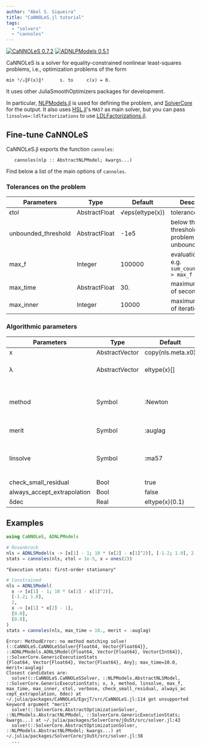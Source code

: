 ```yaml
---
author: "Abel S. Siqueira"
title: "CaNNOLeS.jl tutorial"
tags:
  - "solvers"
  - "cannoles"
---
```


[![CaNNOLeS 0.7.2](https://img.shields.io/badge/CaNNOLeS-0.7.2-006400?style=flat-square&labelColor=389826)](https://juliasmoothoptimizers.github.io/CaNNOLeS.jl/stable/)
[![ADNLPModels 0.5.1](https://img.shields.io/badge/ADNLPModels-0.5.1-8b0000?style=flat-square&labelColor=cb3c33)](https://juliasmoothoptimizers.github.io/ADNLPModels.jl/stable/)



CaNNOLeS is a solver for equality-constrained nonlinear least-squares problems, i.e.,
optimization problems of the form

    min ¹/₂‖F(x)‖²      s. to     c(x) = 0.

It uses other JuliaSmoothOptimizers packages for development.

In particular, [NLPModels.jl](https://github.com/JuliaSmoothOptimizers/NLPModels.jl) is used for defining the problem, and [SolverCore](https://github.com/JuliaSmoothOptimizers/SolverCore.jl) for the output.
It also uses [HSL.jl](https://github.com/JuliaSmoothOptimizers/HSL.jl)'s `MA57` as main solver, but you can pass `linsolve=:ldlfactorizations` to use [LDLFactorizations.jl](https://github.com/JuliaSmoothOptimizers/LDLFactorizations.jl).

## Fine-tune CaNNOLeS

CaNNOLeS.jl exports the function `cannoles`:
```
   cannoles(nlp :: AbstractNLPModel; kwargs...)
```

Find below a list of the main options of `cannoles`.

### Tolerances on the problem

| Parameters           | Type          | Default         | Description                                        |
| -------------------- | ------------- | --------------- | -------------------------------------------------- |
| ϵtol                 | AbstractFloat | √eps(eltype(x)) | tolerance.                                         |
| unbounded_threshold  | AbstractFloat | -1e5            | below this threshold the problem is unbounded.     |
| max_f                | Integer       | 100000          | evaluation limit, e.g. `sum_counters(nls) > max_f` |
| max_time             | AbstractFloat | 30.             | maximum number of seconds.                         |
| max_inner            | Integer       | 10000           | maximum number of iterations.                      |

### Algorithmic parameters

| Parameters                  | Type           | Default           | Description                                        |
| --------------------------- | -------------- | ----------------- | -------------------------------------------------- |
| x                           | AbstractVector | copy(nls.meta.x0) | initial guess. |
| λ                           | AbstractVector | eltype(x)[]       | initial guess for the Lagrange mutlipliers. |
| method                      | Symbol         | :Newton           | method to compute direction, `:Newton`, `:LM`, `:Newton_noFHess`, or `:Newton_vanishing`. |
| merit                       | Symbol         | :auglag           | merit function: `:norm1`, `:auglag` |
| linsolve                    | Symbol         | :ma57             | solver use to compute the factorization: `:ma57`, `:ma97`, `:ldlfactorizations` |
| check_small_residual        | Bool           | true              | |
| always_accept_extrapolation | Bool           | false             | |
| δdec                        | Real           | eltype(x)(0.1)    | |

## Examples

```julia
using CaNNOLeS, ADNLPModels

# Rosenbrock
nls = ADNLSModel(x -> [x[1] - 1; 10 * (x[2] - x[1]^2)], [-1.2; 1.0], 2)
stats = cannoles(nls, ϵtol = 1e-5, x = ones(2))
```

```
"Execution stats: first-order stationary"
```



```julia
# Constrained
nls = ADNLSModel(
  x -> [x[1] - 1; 10 * (x[2] - x[1]^2)],
  [-1.2; 1.0],
  2,
  x -> [x[1] * x[2] - 1],
  [0.0],
  [0.0],
)
stats = cannoles(nls, max_time = 10., merit = :auglag)
```

```
Error: MethodError: no method matching solve!(::CaNNOLeS.CaNNOLeSSolver{Float64, Vector{Float64}}, ::ADNLPModels.ADNLSModel{Float64, Vector{Float64}, Vector{Int64}}, ::SolverCore.GenericExecutionStats
{Float64, Vector{Float64}, Vector{Float64}, Any}; max_time=10.0, merit=:auglag)
Closest candidates are:
  solve!(::CaNNOLeS.CaNNOLeSSolver, ::NLPModels.AbstractNLSModel, ::SolverCore.GenericExecutionStats; x, λ, method, linsolve, max_f, max_time, max_inner, ϵtol, verbose, check_small_residual, always_ac
cept_extrapolation, δdec) at ~/.julia/packages/CaNNOLeS/EgvjT/src/CaNNOLeS.jl:114 got unsupported keyword argument "merit"
  solve!(::SolverCore.AbstractOptimizationSolver, ::NLPModels.AbstractNLPModel, ::SolverCore.GenericExecutionStats; kwargs...) at ~/.julia/packages/SolverCore/jOu5t/src/solver.jl:43
  solve!(::SolverCore.AbstractOptimizationSolver, ::NLPModels.AbstractNLPModel; kwargs...) at ~/.julia/packages/SolverCore/jOu5t/src/solver.jl:38
  ...
```

